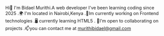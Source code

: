 Hi👋 I'm Bidael Murithi.A web developer 
   I've been learning coding since 2025
    .🌍 I'm located in Nairobi,Kenya
    .🔭Im currently working on Frontend technologies 
    .🖥️ currently learning HTML5 
    . 🤝I'm open to collaborating on projects
    .📫you can contact me at murithibidael@gmail.com
